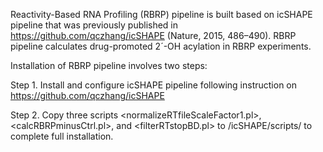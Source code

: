 Reactivity-Based RNA Profiling (RBRP) pipeline is built based on icSHAPE pipeline that was previously published in https://github.com/qczhang/icSHAPE (Nature, 2015, 486–490). RBRP pipeline calculates drug-promoted 2´-OH acylation in RBRP experiments.

Installation of RBRP pipeline involves two steps:

Step 1. Install and configure icSHAPE pipeline following instruction on https://github.com/qczhang/icSHAPE

Step 2. Copy three scripts <normalizeRTfileScaleFactor1.pl>, <calcRBRPminusCtrl.pl>, and <filterRTstopBD.pl> to /icSHAPE/scripts/ to complete full installation.
